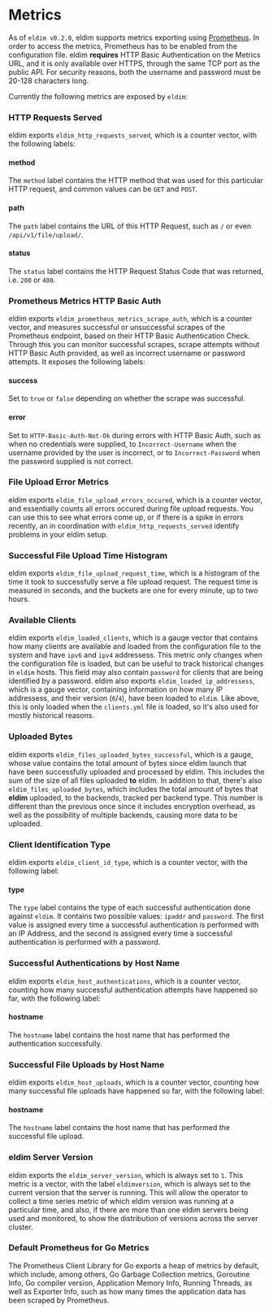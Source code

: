 # Metrics

As of `eldim v0.2.0`, eldim supports metrics exporting using
[Prometheus](https://prometheus.io/). In
order to access the metrics, Prometheus has to be enabled from the
configuration file. eldim **requires** HTTP Basic Authentication on the
Metrics URL, and it is only available over HTTPS, through the same TCP port as
the public API. For security reasons, both the username and password must be
20-128 characters long.

Currently the following metrics are exposed by `eldim`:

### HTTP Requests Served
eldim exports `eldim_http_requests_served`, which is a counter vector, with
the following labels:

#### method
The `method` label contains the HTTP method that was used for this particular
HTTP request, and common values can be `GET` and `POST`.

#### path
The `path` label contains the URL of this HTTP Request, such as `/` or even
`/api/v1/file/upload/`.

#### status
The `status` label contains the HTTP Request Status Code that was returned,
i.e. `200` or `400`.

### Prometheus Metrics HTTP Basic Auth
eldim exports `eldim_prometheus_metrics_scrape_auth`, which is a counter
vector, and measures successful or unsuccessful scrapes of the Prometheus
endpoint, based on their HTTP Basic Authentication Check. Through this you
can monitor successful scrapes, scrape attempts without HTTP Basic Auth
provided, as well as incorrect username or password attempts. It exposes
the following labels:

#### success
Set to `true` or `false` depending on whether the scrape was successful.

#### error
Set to `HTTP-Basic-Auth-Not-Ok` during errors with HTTP Basic Auth, such as
when no credentials were supplied, to `Incorrect-Username` when the username
provided by the user is incorrect, or to `Incorrect-Password` when the password
supplied is not correct.

### File Upload Error Metrics
eldim exports `eldim_file_upload_errors_occured`, which is a counter vector,
and essentially counts all errors occured during file upload requests. You
can use this to see what errors come up, or if there is a spike in errors
recently, an in coordination with `eldim_http_requests_served` identify
problems in your eldim setup.

### Successful File Upload Time Histogram
eldim exports `eldim_file_upload_request_time`, which is a histogram of the
time it took to successfully serve a file upload request. The request time is
measured in seconds, and the buckets are one for every minute, up to two hours.

### Available Clients
eldim exports `eldim_loaded_clients`, which is a gauge vector that contains
how many clients are available and loaded from the configuration file to the
system and have `ipv6` and `ipv4` addressess. This metric only changes when
the configuration file is loaded, but can be useful to track historical changes
in `eldim` hosts. This field may also contain `password` for clients that are
being identified by a password.
eldim also exports `eldim_loaded_ip_addressess`, which is a gauge vector,
containing information on how many IP addressess, and their version (`6`/`4`),
have been loaded to `eldim`. Like above, this is only loaded when the
`clients.yml` file is loaded, so it's also used for mostly historical reasons.

### Uploaded Bytes
eldim exports `eldim_files_uploaded_bytes_successful`, which is a gauge,
whose value contains the total amount of bytes since eldim launch that have
been successfully uploaded and processed by eldim. This includes the sum of
the size of all files uploaded **to** eldim.
In addition to that, there's also `eldim_files_uploaded_bytes`, which
includes the total amount of bytes that **eldim** uploaded, to the backends,
tracked per backend type. This number is different than the previous once since it
includes encryption overhead, as well as the possibility of multiple backends,
causing more data to be uploaded.

### Client Identification Type
eldim exports `eldim_client_id_type`, which is a counter vector, with the
following label:

#### type
The `type` label contains the type of each successful authentication done
against `eldim`. It contains two possible values: `ipaddr` and `password`. The
first value is assigned every time a successful authentication is performed
with an IP Address, and the second is assigned every time a successful
authentication is performed with a password.

### Successful Authentications by Host Name
eldim exports `eldim_host_authentications`, which is a counter vector, counting
how many successful authentication attempts have happened so far, with the
following label:

#### hostname
The `hostname` label contains the host name that has performed the
authentication successfully.

### Successful File Uploads by Host Name
eldim exports `eldim_host_uploads`, which is a counter vector, counting how
many successful file uploads have happened so far, with the following label:

#### hostname
The `hostname` label contains the host name that has performed the successful
file upload.

### eldim Server Version
eldim exports the `eldim_server_version`, which is always set to `1`. This
metric is a vector, with the label `eldimversion`, which is always set to
the current version that the server is running. This will allow the operator
to collect a time series metric of which eldim version was running at a
particular time, and also, if there are more than one eldim servers being
used and monitored, to show the distribution of versions across the server
cluster.

### Default Prometheus for Go Metrics
The Prometheus Client Library for Go exports a heap of metrics by default,
which include, among others, Go Garbage Collection metrics, Goroutine Info,
Go compiler version, Application Memory Info, Running Threads, as well as
Exporter Info, such as how many times the application data has been scraped
by Prometheus.
